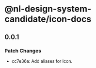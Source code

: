 # @nl-design-system-candidate/icon-docs

## 0.0.1

### Patch Changes

- cc7e36a: Add aliases for Icon.
